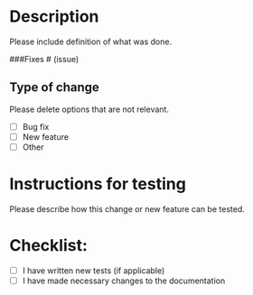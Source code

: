 # Description

Please include definition of what was done.

###Fixes # (issue)

## Type of change

Please delete options that are not relevant.

- [ ] Bug fix
- [ ] New feature
- [ ] Other

# Instructions for testing

Please describe how this change or new feature can be tested.

# Checklist:

- [ ] I have written new tests (if applicable)
- [ ] I have made necessary changes to the documentation
